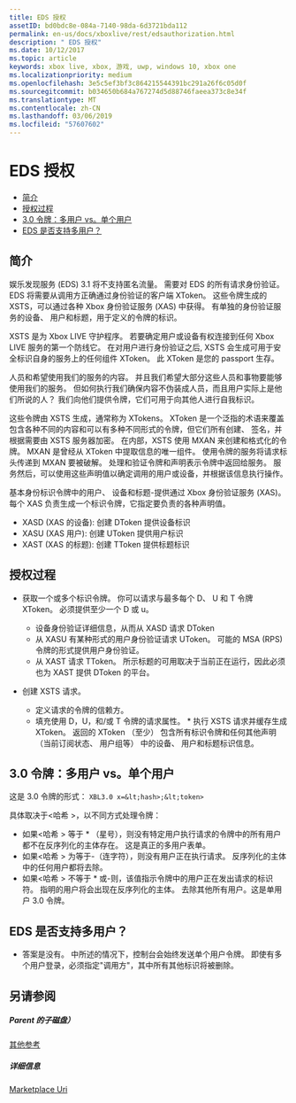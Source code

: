 ```yaml
---
title: EDS 授权
assetID: bd0bdc8e-084a-7140-98da-6d3721bda112
permalink: en-us/docs/xboxlive/rest/edsauthorization.html
description: " EDS 授权"
ms.date: 10/12/2017
ms.topic: article
keywords: xbox live, xbox, 游戏, uwp, windows 10, xbox one
ms.localizationpriority: medium
ms.openlocfilehash: 3e5c5ef3bf3c864215544391bc291a26f6c05d0f
ms.sourcegitcommit: b034650b684a767274d5d88746faeea373c8e34f
ms.translationtype: MT
ms.contentlocale: zh-CN
ms.lasthandoff: 03/06/2019
ms.locfileid: "57607602"
---
```

# <a name="eds-authorization"></a>EDS 授权
 
  * [简介](#ID4EN)
  * [授权过程](#ID4EFB)
  * [3.0 令牌：多用户 vs。单个用户](#ID4EEC)
  * [EDS 是否支持多用户？](#ID4EYC)
 
<a id="ID4EN"></a>

 
## <a name="introduction"></a>简介
 
娱乐发现服务 (EDS) 3.1 将不支持匿名流量。 需要对 EDS 的所有请求身份验证。 EDS 将需要从调用方正确通过身份验证的客户端 XToken。 这些令牌生成的 XSTS，可以通过各种 Xbox 身份验证服务 (XAS) 中获得。 有单独的身份验证服务的设备、 用户和标题，用于定义的令牌的标识。
 
XSTS 是为 Xbox LIVE 守护程序。 若要确定用户或设备有权连接到任何 Xbox LIVE 服务的第一个防线它。 在对用户进行身份验证之后, XSTS 会生成可用于安全标识自身的服务上的任何组件 XToken。 此 XToken 是您的 passport 生存。
 
人员和希望使用我们的服务的内容。 并且我们希望大部分这些人员和事物要能够使用我们的服务。 但如何执行我们确保内容不伪装成人员，而且用户实际上是他们所说的人？ 我们向他们提供令牌，它们可用于向其他人进行自我标识。
 
这些令牌由 XSTS 生成，通常称为 XTokens。 XToken 是一个泛指的术语来覆盖包含各种不同的内容和可以有多种不同形式的令牌，但它们所有创建、 签名，并根据需要由 XSTS 服务器加密。 在内部，XSTS 使用 MXAN 来创建和格式化的令牌。 MXAN 是曾经从 XToken 中提取信息的唯一组件。 使用令牌的服务将请求标头传递到 MXAN 要被破解。 处理和验证令牌和声明表示令牌中返回给服务。 服务然后，可以使用这些声明值以确定调用的用户或设备，并根据该信息执行操作。
 
基本身份标识令牌中的用户、 设备和标题-提供通过 Xbox 身份验证服务 (XAS)。 每个 XAS 负责生成一个标识令牌，它指定要负责的各种声明值。
 
   * XASD (XAS 的设备): 创建 DToken 提供设备标识
   * XASU (XAS 用户): 创建 UToken 提供用户标识
   * XAST (XAS 的标题): 创建 TToken 提供标题标识
   
<a id="ID4EFB"></a>

 
## <a name="authorization-process"></a>授权过程
 
   * 获取一个或多个标识令牌。 你可以请求与最多每个 D、 U 和 T 令牌 XToken。 必须提供至少一个 D 或 u。 
     * 设备身份验证详细信息，从而从 XASD 请求 DToken
     * 从 XASU 有某种形式的用户身份验证请求 UToken。 可能的 MSA (RPS) 令牌的形式提供用户身份验证。
     * 从 XAST 请求 TToken。 所示标题的可用取决于当前正在运行，因此必须也为 XAST 提供 DToken 的平台。
  
   * 创建 XSTS 请求。
 
     * 定义请求的令牌的信赖方。
     * 填充使用 D，U，和/或 T 令牌的请求属性。
    * 执行 XSTS 请求并缓存生成 XToken。 返回的 XToken （至少） 包含所有标识令牌和任何其他声明 （当前订阅状态、 用户组等） 中的设备、 用户和标题标识信息。
   
<a id="ID4EEC"></a>

 
## <a name="30-tokens-multiuser-vs-single-user"></a>3.0 令牌：多用户 vs。单个用户
 
这是 3.0 令牌的形式： `XBL3.0 x=&lt;hash>;&lt;token>`
 
具体取决于&lt;哈希 >，以不同方式处理令牌：
 
   * 如果&lt;哈希 > 等于 * （星号），则没有特定用户执行请求的令牌中的所有用户都不在反序列化的主体存在。 这是真正的多用户表单。
   * 如果&lt;哈希 > 为等于-（连字符），则没有用户正在执行请求。 反序列化的主体中的任何用户都将去除。
   * 如果&lt;哈希 > 不等于 * 或-则，该值指示令牌中的用户正在发出请求的标识符。 指明的用户将会出现在反序列化的主体。 去除其他所有用户。这是单用户 3.0 令牌。
   
<a id="ID4EYC"></a>

 
## <a name="does-eds-support-multi-users"></a>EDS 是否支持多用户？
 * 答案是没有。 中所述的情况下，控制台会始终发送单个用户令牌。 即使有多个用户登录，必须指定"调用方"，其中所有其他标识将被删除。
  
<a id="ID4E6C"></a>

 
## <a name="see-also"></a>另请参阅
 
<a id="ID4EBD"></a>

 
##### <a name="parent"></a>Parent 的子磁盘）  

[其他参考](atoc-xboxlivews-reference-additional.md)

  
<a id="ID4END"></a>

 
##### <a name="further-information"></a>详细信息 

[Marketplace Uri](../uri/marketplace/atoc-reference-marketplace.md)

   